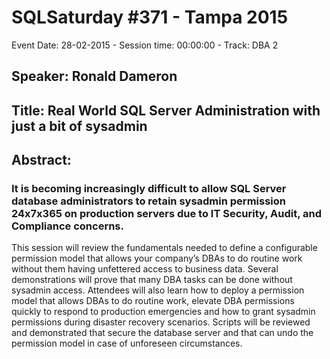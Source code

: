 # SQLSaturday #371 - Tampa 2015
Event Date: 28-02-2015 - Session time: 00:00:00 - Track: DBA 2
## Speaker: Ronald Dameron
## Title: Real World SQL Server Administration with just a bit of sysadmin
## Abstract:
### It is becoming increasingly difficult to allow SQL Server database administrators to retain sysadmin permission 24x7x365 on production servers due to IT Security, Audit, and Compliance concerns.

This session will review the fundamentals needed  to define a configurable permission model that allows your company’s DBAs to do routine work without them having unfettered access to business data.  Several demonstrations will prove that many DBA tasks can be done without sysadmin access. Attendees will also learn how to deploy a permission model that allows DBAs to do routine work, elevate DBA permissions quickly to respond to production emergencies and how to grant sysadmin permissions during disaster recovery scenarios. Scripts will be reviewed and demonstrated that secure the database server and that can undo the permission model in case of unforeseen circumstances.

